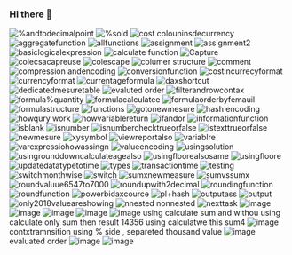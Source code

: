 ### Hi there 👋

<!--
**dipakpratale158/dipakpratale158** is a ✨ _special_ ✨ repository because its `README.md` (this file) appears on your GitHub profile.

Here are some ideas to get you started:

- 🔭 I’m currently working on ...
- 🌱 I’m currently learning ...
- 👯 I’m looking to collaborate on ...
- 🤔 I’m looking for help with ...
- 💬 Ask me about ...
- 📫 How to reach me: ...
- 😄 Pronouns: ...
- ⚡ Fun fact: ...
-->
![%andtodecimalpoint](https://github.com/dipakpratale158/dipakpratale158/assets/112299138/c3544c45-9213-4e22-b2e0-3a533109eb0f)
![%sold](https://github.com/dipakpratale158/dipakpratale158/assets/112299138/048a4b48-5a2c-4400-9413-26b545ffd81c)
![cost colouninsdecurrency](https://github.com/dipakpratale158/dipakpratale158/assets/112299138/6531c7de-12e5-4cc8-936e-ed105db0bbb1)
![aggregatefunction](https://github.com/dipakpratale158/dipakpratale158/assets/112299138/1220ca9e-a918-454f-b39a-8074525062f0)
![allfunctions](https://github.com/dipakpratale158/dipakpratale158/assets/112299138/3a42f9ef-361e-4af9-b14e-82255dccad94)
![assignment](https://github.com/dipakpratale158/dipakpratale158/assets/112299138/5cc3c4d4-3e95-4aab-aa47-ef4d6bd2766a)
![assignment2](https://github.com/dipakpratale158/dipakpratale158/assets/112299138/5aaacb71-26a3-41bc-998a-6a5df116068d)
![basiclogicalexpression](https://github.com/dipakpratale158/dipakpratale158/assets/112299138/4732226c-6fb2-4518-9d1e-3b99d5640dbd)
![calculate function](https://github.com/dipakpratale158/dipakpratale158/assets/112299138/e608c1af-b7e8-42c5-a168-d44043e1ee26)
![Capture](https://github.com/dipakpratale158/dipakpratale158/assets/112299138/78f63b11-1421-40ec-b43b-dcff840762d5)
![colecsacapreuse](https://github.com/dipakpratale158/dipakpratale158/assets/112299138/e7d41a3f-d3e8-4f05-b620-1bbe89994a82)
![colescape](https://github.com/dipakpratale158/dipakpratale158/assets/112299138/3ddbaac0-0fa1-4702-9720-7fd3500a9992)
![columer structure](https://github.com/dipakpratale158/dipakpratale158/assets/112299138/4ad16eaa-80d7-4561-bd4b-3156d3e3259b)
![comment](https://github.com/dipakpratale158/dipakpratale158/assets/112299138/e3251d46-a419-4aee-ad44-422adfa396c8)
![compression andencoding](https://github.com/dipakpratale158/dipakpratale158/assets/112299138/c947dcaa-cb8c-4995-a721-c731a207a7aa)
![conversionfunction](https://github.com/dipakpratale158/dipakpratale158/assets/112299138/6f7bd8ac-a6ce-4b74-94d4-f026a9a1bc6c)
![costincurrecyformat](https://github.com/dipakpratale158/dipakpratale158/assets/112299138/cb1a1f7e-1dfb-439a-b735-aec777bcfcb7)
![currencyformat](https://github.com/dipakpratale158/dipakpratale158/assets/112299138/71049be9-7a3d-47bd-9ee5-6b246ee79f8d)
![currentageformula](https://github.com/dipakpratale158/dipakpratale158/assets/112299138/c1d23b9c-270e-41de-8f1c-bf9ff74b0050)
![daxshortcut](https://github.com/dipakpratale158/dipakpratale158/assets/112299138/dcf5924a-7b4a-42c0-9fe7-62b311a9fa7f)
![dedicatedmesuretable](https://github.com/dipakpratale158/dipakpratale158/assets/112299138/eee5d895-0088-477b-a39c-bb2a858d5ead)
![evaluted order](https://github.com/dipakpratale158/dipakpratale158/assets/112299138/e9b1245c-cc0a-4575-a1fa-f0ca9a2f8620)
![filterandrowcontax](https://github.com/dipakpratale158/dipakpratale158/assets/112299138/2916c18a-13cb-4859-b513-8785e19b1287)
![formula%quantity](https://github.com/dipakpratale158/dipakpratale158/assets/112299138/d48a7604-3356-4ceb-ac7e-34473accb54d)
![formulacalculatee](https://github.com/dipakpratale158/dipakpratale158/assets/112299138/03eaca9a-572f-4b2a-bafc-a5cbb2ddc7e1)
![formulaorderbyfemauil](https://github.com/dipakpratale158/dipakpratale158/assets/112299138/f71a7b9e-181a-4518-8148-48f077eec890)
![formulastructure](https://github.com/dipakpratale158/dipakpratale158/assets/112299138/10a17e61-658d-47f8-8088-b8388534ba21)
![functions](https://github.com/dipakpratale158/dipakpratale158/assets/112299138/817a46b6-6841-49ba-9388-79ac848ba4e0)
![gotonewmesure](https://github.com/dipakpratale158/dipakpratale158/assets/112299138/c4cd321d-20ab-4b86-ac46-0fd8a04f3a48)
![hash encoding](https://github.com/dipakpratale158/dipakpratale158/assets/112299138/400b6b77-d948-41c3-ba15-0bea01810bb4)
![howqury work](https://github.com/dipakpratale158/dipakpratale158/assets/112299138/fceceac7-229e-478b-a433-d249cf41756d)
![howvariablereturn](https://github.com/dipakpratale158/dipakpratale158/assets/112299138/8ba0a466-db93-4338-825f-fbfc9fb3a508)
![ifandor](https://github.com/dipakpratale158/dipakpratale158/assets/112299138/d03ce82d-2d01-43de-b0da-596e7f19798d)
![informationfunction](https://github.com/dipakpratale158/dipakpratale158/assets/112299138/0e761550-e2ea-46bd-8a3e-02a51bfc66ad)
![isblank](https://github.com/dipakpratale158/dipakpratale158/assets/112299138/3a4e5d9f-d5c3-4f3f-bb32-434f462a6b01)
![isnumber](https://github.com/dipakpratale158/dipakpratale158/assets/112299138/6dbf1dcf-ea1f-4357-b581-75059b91f699)
![isnumberchecktrueorfalse](https://github.com/dipakpratale158/dipakpratale158/assets/112299138/4e79d12d-3779-40cc-b79e-e579b23d03d3)
![istexttrueorfalse](https://github.com/dipakpratale158/dipakpratale158/assets/112299138/5a8caa6e-d919-4de1-823c-297b253f3062)
![newmesure](https://github.com/dipakpratale158/dipakpratale158/assets/112299138/5644f647-5670-43f2-984e-6082bd877d9c)
![xysymbol](https://github.com/dipakpratale158/dipakpratale158/assets/112299138/489b55bb-7550-4dbd-aa07-4bb9b89393d8)
![viewreportalso](https://github.com/dipakpratale158/dipakpratale158/assets/112299138/8e51ab91-0972-4587-a187-64fd7da5964c)
![variablre](https://github.com/dipakpratale158/dipakpratale158/assets/112299138/8c5585f8-e082-4ebd-a85a-6c4f12675957)
![varexpressiohowassingn](https://github.com/dipakpratale158/dipakpratale158/assets/112299138/a88e08bb-b7dd-49fd-ae81-da36aa6965ab)
![valueencoding](https://github.com/dipakpratale158/dipakpratale158/assets/112299138/1f16d549-94d2-4914-8a10-f7da6d2a12b3)
![usingsolution](https://github.com/dipakpratale158/dipakpratale158/assets/112299138/4e80b630-7cc0-499c-807f-df44c875a1ea)
![usingrounddowncalculateagealso](https://github.com/dipakpratale158/dipakpratale158/assets/112299138/e868a134-2b0e-40ce-ad45-528a417eca9a)
![usingfloorealsosame](https://github.com/dipakpratale158/dipakpratale158/assets/112299138/8e795d86-0c9d-45cb-ba7a-e3d54d8635db)
![usingfloore](https://github.com/dipakpratale158/dipakpratale158/assets/112299138/a025db6a-03f7-444e-b581-19ec0596e90d)
![updatedatatypetotime](https://github.com/dipakpratale158/dipakpratale158/assets/112299138/044951af-9dac-438e-8b3f-491dbd3d32a3)
![types](https://github.com/dipakpratale158/dipakpratale158/assets/112299138/1a4e53ba-f006-49e4-b017-f5c64391ed32)
![transactiontime](https://github.com/dipakpratale158/dipakpratale158/assets/112299138/28428073-4045-41b8-b0b0-83f2d8973544)
![testing](https://github.com/dipakpratale158/dipakpratale158/assets/112299138/928446b4-9f39-424b-9eb8-e9a628792a22)
![switchmonthwise](https://github.com/dipakpratale158/dipakpratale158/assets/112299138/4322b2f0-f36c-405b-8fdb-994382046b49)
![switch](https://github.com/dipakpratale158/dipakpratale158/assets/112299138/2964c83d-dedc-4157-86e5-588386cca426)
![sumxnewmeasure](https://github.com/dipakpratale158/dipakpratale158/assets/112299138/f85aeb4a-e418-4d1e-982e-6b02be19026a)
![sumvssumx](https://github.com/dipakpratale158/dipakpratale158/assets/112299138/cd1f10ee-80f2-4623-8cc6-bd7f2f9aa8db)
![roundvaluue6547to7000](https://github.com/dipakpratale158/dipakpratale158/assets/112299138/d5da4192-fed0-4ff7-aa19-90c4949c8d42)
![roundupwith2decimal](https://github.com/dipakpratale158/dipakpratale158/assets/112299138/48ab5b39-859f-489d-98d3-6e60552ed125)
![roundingfunction](https://github.com/dipakpratale158/dipakpratale158/assets/112299138/2b8dcd9b-8f0e-465f-a973-e0b5c023cab6)
![roundfunction](https://github.com/dipakpratale158/dipakpratale158/assets/112299138/bcfbdd81-3825-4c99-89b6-878c732edb2b)
![powerbidaxcource](https://github.com/dipakpratale158/dipakpratale158/assets/112299138/ce2c1bd6-eaf4-4a8b-b1c8-1c3626708bd5)
![pl+hash](https://github.com/dipakpratale158/dipakpratale158/assets/112299138/b49606fa-923c-40e9-b3a9-2dd2ebac31e7)
![outputass](https://github.com/dipakpratale158/dipakpratale158/assets/112299138/31687fb3-adbc-4c9c-875e-e4feb461fe56)
![output](https://github.com/dipakpratale158/dipakpratale158/assets/112299138/c0d327d9-3eac-46f9-b482-677acb91cfd7)
![only2018valueareshowing](https://github.com/dipakpratale158/dipakpratale158/assets/112299138/d0de5832-79e4-42a5-b44a-fce9721b6277)
![nnested nonnested](https://github.com/dipakpratale158/dipakpratale158/assets/112299138/fafbb496-795f-466e-976e-89db79351c5c)
![nexttask](https://github.com/dipakpratale158/dipakpratale158/assets/112299138/1ca7fa76-9b72-46fe-a5aa-e061cb4958fb)
![image](https://github.com/dipakpratale158/dipakpratale158/assets/112299138/44f4d24d-b683-464d-848c-8aa6fba5be3b)
![image](https://github.com/dipakpratale158/dipakpratale158/assets/112299138/f431fbd5-42ce-4306-9353-1c4f05623c80)
![image](https://github.com/dipakpratale158/dipakpratale158/assets/112299138/85c40e38-9c40-43f5-af9e-8b4f7a966f24)
![image](https://github.com/dipakpratale158/dipakpratale158/assets/112299138/56803eb2-5f9b-4b1b-9752-6b2ab7453fe2)
![image](https://github.com/dipakpratale158/dipakpratale158/assets/112299138/3f137d18-a81a-4e51-aaf1-9055b0dbd03d)
using calculate sum and withou using calculate only sum then result 14356   using calculatwe this sum4
![image](https://github.com/dipakpratale158/dipakpratale158/assets/112299138/797c5278-bee5-4ef8-bf8f-285d237a14c9)
contxtramnsition using % side , separeted thousand value
![image](https://github.com/dipakpratale158/dipakpratale158/assets/112299138/5f552285-abf4-4343-8e1d-677cafe5ad71)
evaluated order
![image](https://github.com/dipakpratale158/dipakpratale158/assets/112299138/a1303032-745e-4892-8fb5-0b0e39a0706b)
![image](https://github.com/dipakpratale158/dipakpratale158/assets/112299138/ee44e362-8226-49b1-8ba6-308c09eb372c)






































